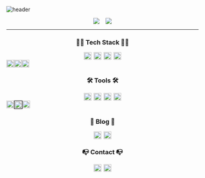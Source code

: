 ![header](https://capsule-render.vercel.app/api?type=waving&color=auto&height=300&section=header&text=DAIN%20LEE&fontSize=90&desc=Welcome%20to%20my%20GitHub!&descAlignY=55&animation=whinkling&fontAlignY=40)

<div align="center" style="display: flex; justify-content: center; gap: 16px;">
  <!-- 언어 사용량 통계 -->                                   <!-- &layout=compact -->
  <img src="https://github-readme-stats.vercel.app/api/top-langs/?username=dain391"/>
  <!-- GitHub 통계 -->
  <img src="https://github-readme-stats.vercel.app/api?username=dain391&count_private=true&show_icons=true&theme=default"/>
</div>

---
<!-- 👩‍💻 Tech Stack 👩‍💻 -->
<h3 align="center">👩‍💻 Tech Stack 👩‍💻</h3>
<div align="center" style="display: flex; flex-wrap: wrap; justify-content: center; gap: 6px;">
  <!-- HTML5 -->
  <a href="https://developer.mozilla.org/en-US/docs/Web/HTML"><img src="https://img.shields.io/badge/HTML5-E34F26?style=flat&logo=html5&logoColor=ffffff" style="height:20px"/></a>
  <!-- Java -->
  <a href="https://www.oracle.com/java/"><img src="https://img.shields.io/badge/Java-007396?style=flat&logo=java&logoColor=ffffff" style="height:20px"/></a>
  <!-- JavaScript -->
  <a href="https://developer.mozilla.org/en-US/docs/Web/JavaScript"><img src="https://img.shields.io/badge/JavaScript-F7DF1E?style=flat&logo=javascript&logoColor=000000" style="height:20px"/></a>
  <!-- jQuery -->
  <a href="https://jquery.com/"><img src="https://img.shields.io/badge/jQuery-0769AD?style=flat&logo=jquery&logoColor=ffffff" style="height:20px"/></a>
</div>

<div align="center" style="display: flex;">
  <!-- MySQL -->
  <a href="https://www.mysql.com"><img src="https://img.shields.io/badge/MySQL-4479A1?style=flat&logo=mysql&logoColor=ffffff" style="height:20px"/></a>
  <!-- Python -->
  <a href="https://www.python.org"><img src="https://img.shields.io/badge/Python-3776AD?style=flat&logo=python&logoColor=ffffff" style="height:20px"/></a>
  <!-- Spring -->
  <a href="https://spring.io"><img src="https://img.shields.io/badge/Spring-6DB33F?style=flat&logo=spring&logoColor=ffffff" style="height:20px"/></a>
</div>

<!-- 🛠 Tools 🛠 -->
<h3 align="center">🛠 Tools 🛠</h3>
<div align="center" style="display: flex; flex-wrap: wrap; justify-content: center; gap: 6px;">
  <!-- Adobe Photoshop -->
  <a href="https://www.adobe.com/products/photoshop.html"><img src="https://img.shields.io/badge/Photoshop-31A8FF?style=flat&logo=adobephotoshop&logoColor=ffffff" style="height:20px"/></a>
  <!-- Figma -->
  <a href="https://figma.com"><img src="https://img.shields.io/badge/Figma-F24E1E?style=flat&logo=figma&logoColor=ffffff" style="height:20px"/></a>
  <!-- Git -->
  <a href="https://git-scm.com/"><img src="https://img.shields.io/badge/Git-F05032?style=flat&logo=git&logoColor=ffffff" style="height:20px"/></a>
  <!-- GitHub -->
  <a href="https://github.com"><img src="https://img.shields.io/badge/GitHub-181717?style=flat&logo=github&logoColor=ffffff" style="height:20px"/></a>
</div>

<div align="center" style="display: flex;">
  <!-- IntelliJ -->
  <a href="https://www.jetbrains.com/idea/"><img src="https://img.shields.io/badge/IntelliJ%20IDEA-000000?style=flat&logo=intellijidea&logoColor=ffffff" style="height:20px"/></a>
  <!-- Notion (white background) -->
  <a href="https://www.notion.so/"><img src="https://img.shields.io/badge/Notion-ffffff?style=flat&logo=notion&logoColor=000000" style="height:20px; border: 1px solid #000000"/></a>
  <!-- VS Code -->
  <a href="https://code.visualstudio.com/"><img src="https://img.shields.io/badge/VS%20Code-007ACC?style=flat&logo=visualstudiocode&logoColor=ffffff" style="height:20px"/></a>
</div>

<!-- 📝 Blog 📝 -->
<h3 align="center">📝 Blog 📝</h3>
<div align="center" style="display: flex; flex-wrap: wrap; justify-content: center; gap: 6px;">
  <!-- Tistory -->
  <a href="https://dain391.tistory.com/"><img src="https://img.shields.io/badge/Tistory-F05032?style=flat&logo=blogger&logoColor=ffffff" style="height:20px"/></a>
  <!-- Velog -->
  <a href="https://velog.io/@dain391/posts"><img src="https://img.shields.io/badge/Velog-20C997?style=flat&logo=velog&logoColor=ffffff" style="height:20px"/></a>
</div>

<!-- 📭 Contact 📭 -->
<h3 align="center">📭 Contact 📭</h3>
<div align="center" style="display: flex; flex-wrap: wrap; justify-content: center; gap: 6px;">
  <!-- Discord -->
  <a href="https://discord.com/users/idain"><img src="https://img.shields.io/badge/Discord-5865F2?style=flat&logo=discord&logoColor=ffffff" style="height:20px"/></a>
  <!-- Gmail -->
  <a href="mailto:0901ekdls@gmail.com"><img src="https://img.shields.io/badge/Gmail-D14836?style=flat&logo=gmail&logoColor=ffffff" style="height:20px"/></a>
</div>
